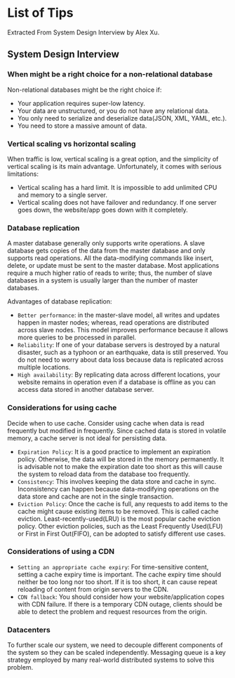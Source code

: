 # List of Tips
Extracted From System Design Interview by Alex Xu.

## System Design Interview

### When might be a right choice for a non-relational database
Non-relational databases might be the right choice if:
- Your application requires super-low latency.
- Your data are unstructured, or you do not have any relational data.
- You only need to serialize and deserialize data(JSON, XML, YAML, etc.).
- You need to store a massive amount of data.

### Vertical scaling vs horizontal scaling
When traffic is low, vertical scaling is a great option, and the simplicity of vertical scaling is its main advantage. Unfortunately, it comes with serious limitations:
- Vertical scaling has a hard limit. It is impossible to add unlimited CPU and memory to a single server.
- Vertical scaling does not have failover and redundancy. If one server goes down, the website/app goes down with it completely.

### Database replication
A master database generally only supports write operations. A slave database gets copies of the data from the master database and only supports read operations. All the data-modifying commands like insert, delete, or update must be sent to the master database.
Most applications require a much higher ratio of reads to write; thus, the number of slave databases in a system is usually larger than the number of master databases.

Advantages of database replication:
- `Better performance`: in the master-slave model, all writes and updates happen in master nodes; whereas, read operations are distributed across slave nodes. This model improves performance because it allows more queries to be processed in parallel.
- `Reliability`: If one of your database servers is destroyed by a natural disaster, such as a typhoon or an earthquake, data is still preserved. You do not need to worry about data loss because data is replicated across multiple locations.
- `High availability`: By replicating data across different locations, your website remains in operation even if a database is offline as you can access data stored in another database server.

### Considerations for using cache
Decide when to use cache. Consider using cache when data is read frequently but modified in frequently. Since cached data is stored in volatile memory, a cache server is not ideal for persisting data.
- `Expiration Policy`: It is a good practice to implement an expiration policy. Otherwise, the data will be stored in the memory permanently. It is advisable not to make the expiration date too short as this will cause the system to reload data from the database too frequently.
- `Consistency`: This involves keeping the data store and cache in sync. Inconsistency can happen because data-modifying operations on the data store and cache are not in the single transaction.
- `Eviction Policy`: Once the cache is full, any requests to add items to the cache might cause existing items to be removed. This is called cache eviction. Least-recently-used(LRU) is the most popular cache eviction policy. Other eviction policies, such as the Least Frequently Used(LFU) or First in First Out(FIFO), can be adopted to satisfy different use cases.

### Considerations of using a CDN
- `Setting an appropriate cache expiry`: For time-sensitive content, setting a cache expiry time is important. The cache expiry time should neither be too long nor too short. If it is too short, it can cause repeat reloading of content from origin servers to the CDN.
- `CDN fallback`: You should consider how your website/application copes with CDN failure. If there is a temporary CDN outage, clients should be able to detect the problem and request resources from the origin.

### Datacenters
To further scale our system, we need to decouple different components of the system so they can be scaled independently. Messaging queue is a key strategy employed by many real-world distributed systems to solve this problem.